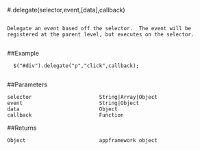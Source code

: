 #.delegate(selector,event,[data],callback)

```

Delegate an event based off the selector.  The event will be registered at the parent level, but executes on the selector.
  
```

##Example

```
  $("#div").delegate("p","click",callback);
  
```


##Parameters

```
selector                      String|Array|Object
event                         String|Object
data                          Object
callback                      Function

```

##Returns

```
Object                        appframework object
```

